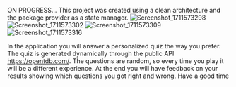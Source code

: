 ON PROGRESS...
This project was created using a clean architecture and the package provider as a state manager.
![Screenshot_1711573298](https://github.com/Frednm1/quiz_app/assets/68167225/1744bb21-fb00-4cb2-9e60-a46e5e0f7a70)
![Screenshot_1711573302](https://github.com/Frednm1/quiz_app/assets/68167225/e540d789-a7cd-404f-82f8-adb214cac490)
![Screenshot_1711573309](https://github.com/Frednm1/quiz_app/assets/68167225/4e530161-7b80-43e7-b001-84decad8ace0)
![Screenshot_1711573316](https://github.com/Frednm1/quiz_app/assets/68167225/a4a02011-32bf-4772-b6fe-0a9bede533e0)

In the application you will answer a personalized quiz the way you prefer. The quiz is generated dynamically through the public API https://opentdb.com/. The questions are random, so every time you play it will be a different experience. At the end you will have feedback on your results showing which questions you got right and wrong. Have a good time
